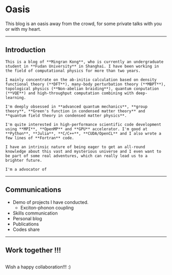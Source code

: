# Oasis

This blog is an oasis away from the crowd, for some private talks with you or with my heart.

______

## Introduction

```{admonition} Brief Self Introduction
This is a blog of **Mingran Kong**, who is currently an undergraduate student in **Fudan University** in Shanghai. I have been working in the field of computational physics for more than two years. 

I mainly concentrate on the ab-initio calculation based on density functional theory (**DFT**), many-body perturbation theory (**MBPT**), topological physics (**Non-abelian braiding**), quantum conputation (**VQE**) and high-throughput computation combining with deep-learning. 

I'm deeply obsessed in **advanced quantum mechanics**, **group theory**, **Green's function in condensed matter theory** and **quantum field theory in condensed matter physics**. 

I'm quite interested in high-performance scientific code development using **MPI**, **OpenMP** and **GPU** accelerator. I'm good at **Python**, **Julia**, **C/C++**, **CUDA/OpenCL** and I also wrote a few lines of **Fortran** code.
```

```{seealso}
I have an intrinsic nature of being eager to get an all-round knowledge about this vast and mysterious universe and I even want to be part of some real adventures, which can really lead us to a brighter future.

I'm a advocator of 
```
_____

## Communications

- Demo of projects I have conducted.
  - Exciton-phonon coupling 
- Skills communication
- Personal blog
- Publications
- Codes share

_____

## Work together !!!

```{important} If there is a willing to collaborate with me expecting to do some great workes together or even consider offering me a PhD position, please contact me with email: **kmr754156381@gmail.com**, and, if there's a need, I will send you a CV at that time. 
```
Wish a happy collaboration!!!  :)